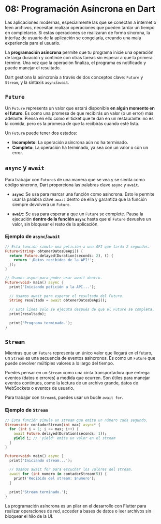 # 08: Programación Asíncrona en Dart

Las aplicaciones modernas, especialmente las que se conectan a internet o leen archivos, necesitan realizar operaciones que pueden tardar un tiempo en completarse. Si estas operaciones se realizaran de forma síncrona, la interfaz de usuario de la aplicación se congelaría, creando una mala experiencia para el usuario.

La **programación asíncrona** permite que tu programa inicie una operación de larga duración y continúe con otras tareas sin esperar a que la primera termine. Una vez que la operación finaliza, el programa es notificado y puede manejar el resultado.

Dart gestiona la asincronía a través de dos conceptos clave: `Future` y `Stream`, y la sintaxis `async`/`await`.

## `Future`

Un `Future` representa un valor que estará disponible **en algún momento en el futuro**. Es como una promesa de que recibirás un valor (o un error) más adelante. Piensa en ello como el ticket que te dan en un restaurante: no es la comida, pero es la promesa de que la recibirás cuando esté lista.

Un `Future` puede tener dos estados:
- **Incompleto**: La operación asíncrona aún no ha terminado.
- **Completo**: La operación ha terminado, ya sea con un valor o con un error.

## `async` y `await`

Para trabajar con `Future`s de una manera que se vea y se sienta como código síncrono, Dart proporciona las palabras clave `async` y `await`.

- **`async`**: Se usa para marcar una función como asíncrona. Esto le permite usar la palabra clave `await` dentro de ella y garantiza que la función siempre devolverá un `Future`.

- **`await`**: Se usa para esperar a que un `Future` se complete. Pausa la ejecución **dentro de la función `async`** hasta que el `Future` devuelve un valor, sin bloquear el resto de la aplicación.

### Ejemplo de `async`/`await`

```dart
// Esta función simula una petición a una API que tarda 2 segundos.
Future<String> obtenerDatosDeApi() {
  return Future.delayed(Duration(seconds: 2), () {
    return '¡Datos recibidos de la API!';
  });
}

// Usamos async para poder usar await dentro.
Future<void> main() async {
  print('Iniciando petición a la API...');
  
  // Usamos await para esperar el resultado del Future.
  String resultado = await obtenerDatosDeApi();
  
  // Esta línea solo se ejecuta después de que el Future se completa.
  print(resultado);
  
  print('Programa terminado.');
}
```

## `Stream`

Mientras que un `Future` representa un único valor que llegará en el futuro, un `Stream` es una secuencia de eventos asíncronos. Es como un `Future` que puede devolver múltiples valores a lo largo del tiempo.

Puedes pensar en un `Stream` como una cinta transportadora que entrega eventos (datos o errores) a medida que ocurren. Son útiles para manejar eventos continuos, como la lectura de un archivo grande, datos de WebSockets o eventos de usuario.

Para trabajar con `Stream`s, puedes usar un bucle `await for`.

### Ejemplo de `Stream`

```dart
// Esta función simula un stream que emite un número cada segundo.
Stream<int> contadorStream(int max) async* {
  for (int i = 1; i <= max; i++) {
    await Future.delayed(Duration(seconds: 1));
    yield i; // 'yield' emite un valor en el stream
  }
}

Future<void> main() async {
  print('Iniciando stream...');
  
  // Usamos await for para escuchar los valores del stream.
  await for (int numero in contadorStream(5)) {
    print('Recibido del stream: $numero');
  }
  
  print('Stream terminado.');
}
```

La programación asíncrona es un pilar en el desarrollo con Flutter para realizar operaciones de red, acceder a bases de datos o leer archivos sin bloquear el hilo de la UI.
